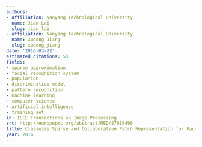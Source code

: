 ```yaml
---
authors:
- affiliation: Nanyang Technological University
  name: Jian Lai
  slug: jian_lai
- affiliation: Nanyang Technological University
  name: Xudong Jiang
  slug: xudong_jiang
date: '2016-03-22'
estimated_citations: 53
fields:
- sparse approximation
- facial recognition system
- population
- discriminative model
- pattern recognition
- machine learning
- computer science
- artificial intelligence
- training set
in: IEEE Transactions on Image Processing
src: http://europepmc.org/abstract/MED/27019490
title: Classwise Sparse and Collaborative Patch Representation for Face Recognition.
year: 2016
---
```

